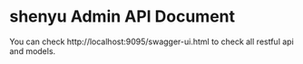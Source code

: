 # shenyu Admin API Document

You can check http://localhost:9095/swagger-ui.html to check all restful api and models.
